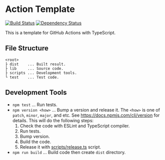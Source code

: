 # Action Template

[![Build Status](https://github.com/mysticatea-actions/template/workflows/CI/badge.svg)](https://github.com/mysticatea-actions/template/actions)
[![Dependency Status](https://david-dm.org/mysticatea-actions/template.svg)](https://david-dm.org/mysticatea-actions/template)

This is a template for GitHub Actions with TypeScript.

## File Structure

```
<root>
├ dist    ... Built result.
├ lib     ... Source code.
├ scripts ... Development tools.
└ test    ... Test code.
```

## Development Tools

-   `npm test` ... Run tests.
-   `npm version <how>` ... Bump a version and release it. The `<how>` is one of `patch`, `minor`, `major`, and etc. See https://docs.npmjs.com/cli/version for details. This will do the following steps:
    1. Check the code with ESLint and TypeScript compiler.
    1. Run tests.
    1. Bump version.
    1. Build the code.
    1. Release it with [scripts/release.ts](scripts/release.ts) script.
-   `npm run build` ... Build code then create `dist` directory.
